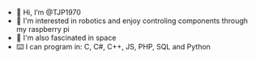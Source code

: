 - 👋 Hi, I’m @TJP1970
- 🤖 I'm interested in robotics and enjoy controling components through my raspberry pi
- 🌌 I'm also fascinated in space
- ⌨️ I can program in: C, C#, C++, JS, PHP, SQL and Python

<!---
TJP1970/TJP1970 is a ✨ special ✨ repository because its `README.md` (this file) appears on your GitHub profile.
You can click the Preview link to take a look at your changes.
--->

